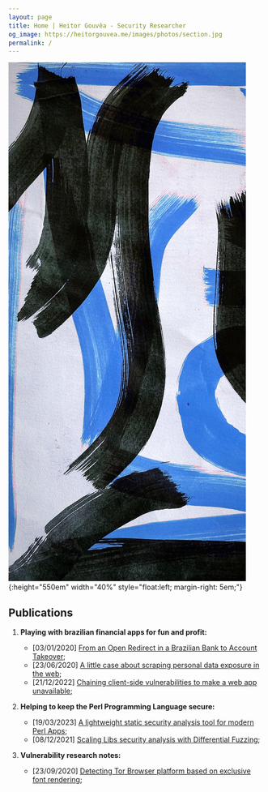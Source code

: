 ```yaml
---
layout: page
title: Home | Heitor Gouvêa - Security Researcher
og_image: https://heitorgouvea.me/images/photos/section.jpg
permalink: /
---
```


![image](/images/photos/banner.jpeg){:height="550em" width="40%" style="float:left; margin-right: 5em;"}

## Publications

1. __Playing with brazilian financial apps for fun and profit:__
    - [03/01/2020] [From an Open Redirect in a Brazilian Bank to Account Takeover](/2020/01/03/From-Open-Redirect-to-Session-Token-Leak);
    - [23/06/2020] [A little case about scraping personal data exposure in the web](/2020/06/23/Scraping-personal-data-exposure-in-the-web);
    - [21/12/2022] [Chaining client-side vulnerabilities to make a web app unavailable](/2022/12/21/Chaining-vulnerabilities-to-make-web-unavailable);

2. __Helping to keep the Perl Programming Language secure:__
    - [19/03/2023] [A lightweight static security analysis tool for modern Perl Apps](/2023/03/19/static-security-analysis-tool-perl);
    - [08/12/2021] [Scaling Libs security analysis with Differential Fuzzing](2021/12/08/Differential-Fuzzing-Perl-Libs);

3. __Vulnerability research notes:__
    - [23/09/2020] [Detecting Tor Browser platform based on exclusive font rendering](/2020/09/23/Detecting-browser-platform-based-on-fonts);
